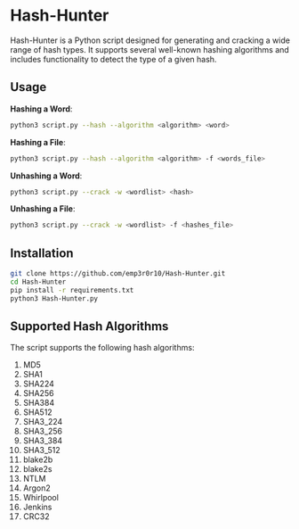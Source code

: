 # Hash-Hunter

Hash-Hunter is a Python script designed for generating and cracking a wide range of hash types. It supports several well-known hashing algorithms and includes functionality to detect the type of a given hash.

## Usage

**Hashing a Word**:

```bash
python3 script.py --hash --algorithm <algorithm> <word>
```

**Hashing a File**:

```bash
python3 script.py --hash --algorithm <algorithm> -f <words_file>
```

**Unhashing a Word**:

```bash
python3 script.py --crack -w <wordlist> <hash>
```

**Unhashing a File**:

```bash
python3 script.py --crack -w <wordlist> -f <hashes_file>
```

## Installation

```bash
git clone https://github.com/emp3r0r10/Hash-Hunter.git
cd Hash-Hunter
pip install -r requirements.txt
python3 Hash-Hunter.py
```

## Supported Hash Algorithms

The script supports the following hash algorithms:

1. MD5
2. SHA1
3. SHA224
4. SHA256
5. SHA384
6. SHA512
7. SHA3_224
8. SHA3_256
9. SHA3_384
10. SHA3_512
11. blake2b
12. blake2s
13. NTLM
14. Argon2
15. Whirlpool
16. Jenkins
17. CRC32
